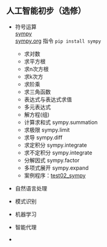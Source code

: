 ## 人工智能初步（选修）  
+ 符号运算  
    [sympy](https://pypi.org/project/sympy/#description)  
    [sympy.org](https://www.sympy.org/en/index.html)
    指令 `pip install sympy`
    + 求对数
    + 求平方根
    + 求n次方根
    + 求k次方
    + 求阶乘
    + 求三角函数
    + 表达式与表达式求值
    + 多元表达式
    + 解方程(组)
    + 计算求和式 sympy.summation
    + 求极限 sympy.limit
    + 求导 sympy.diff
    + 求定积分 sympy.integrate
    + 求不定积分 sympy.integrate
    + 分解因式 sympy.factor
    + 多项式展开 sympy.expand
    + 案例程序：[test02_sympy](https://github.com/Baymax94/children-python/blob/master/%E4%BA%BA%E5%B7%A5%E6%99%BA%E8%83%BD%E5%88%9D%E6%AD%A5/test02_sympy.py)

+ 自然语言处理

+ 模式识别

+ 机器学习

+ 智能代理

+ 

